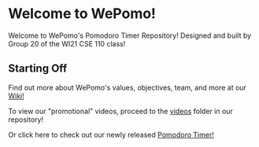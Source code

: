 # Welcome to WePomo!
Welcome to WePomo's Pomodoro Timer Repository! Designed and built by Group 20 of the WI21 CSE 110 class!

## Starting Off

Find out more about WePomo's values, objectives, team, and more at our [Wiki!](../../wiki/1.-Welcome-to-WePomo)

To view our "promotional" videos, proceed to the [videos](https://github.com/xlmentx/wePomo/tree/main/admin/videos) folder in our repository!

Or click here to check out our newly released [Pomodoro Timer!](https://xlmentx.github.io/wePomo/)
